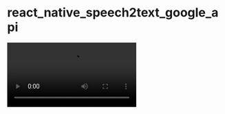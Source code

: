 # react_native_speech2text_google_api

![caption](https://github.com/tsian077/react_native_speech2text_google_api/blob/main/demo.mov)
